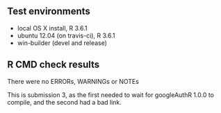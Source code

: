 ## Test environments
* local OS X install, R 3.6.1
* ubuntu 12.04 (on travis-ci), R 3.6.1
* win-builder (devel and release)

## R CMD check results
There were no ERRORs, WARNINGs or NOTEs

This is submission 3, as the first needed to wait for googleAuthR 1.0.0 to compile, and the second had a bad link.
